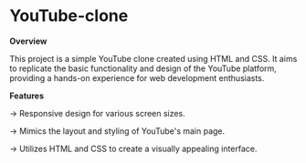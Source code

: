 # YouTube-clone
**Overview**

This project is a simple YouTube clone created using HTML and CSS. It aims to replicate the basic functionality and design of the YouTube platform, providing a hands-on experience for web development enthusiasts.

**Features**

-> Responsive design for various screen sizes.

-> Mimics the layout and styling of YouTube's main page.

-> Utilizes HTML and CSS to create a visually appealing interface.

